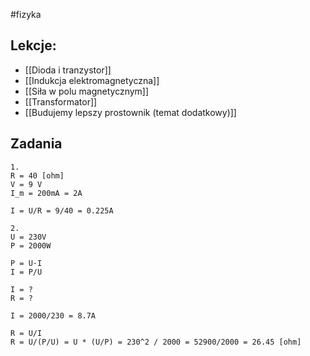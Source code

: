 #fizyka 

## Lekcje:
- [[Dioda i tranzystor]]
- [[Indukcja elektromagnetyczna]]
- [[Siła w polu magnetycznym]]
- [[Transformator]]
- [[Budujemy lepszy prostownik (temat dodatkowy)]]

## Zadania
```
1.
R = 40 [ohm]
V = 9 V
I_m = 200mA = 2A

I = U/R = 9/40 = 0.225A
```

```
2.
U = 230V
P = 2000W

P = U·I
I = P/U

I = ?
R = ?

I = 2000/230 = 8.7A

R = U/I
R = U/(P/U) = U * (U/P) = 230^2 / 2000 = 52900/2000 = 26.45 [ohm]
```